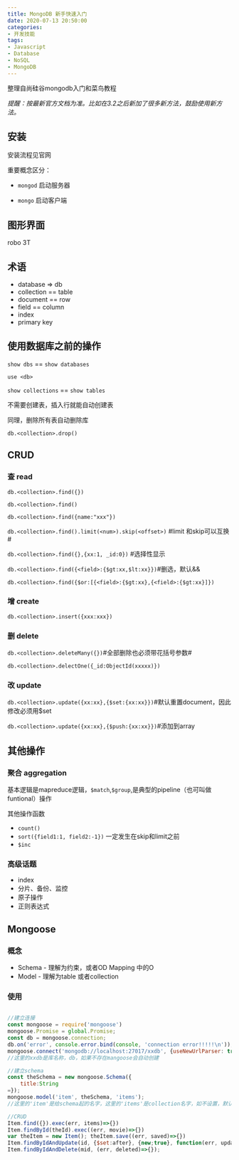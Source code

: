 ```yaml
---
title: MongoDB 新手快速入门
date: 2020-07-13 20:50:00
categories:
- 开发技能
tags:
- Javascript
- Database
- NoSQL
- MongoDB
---
```


整理自尚硅谷mongodb入门和菜鸟教程

 _提醒：按最新官方文档为准。比如在3.2之后新加了很多新方法，鼓励使用新方法。_

## 安装 

安装流程见官网

重要概念区分：

- `mongod` 启动服务器

- `mongo` 启动客户端

## 图形界面

robo 3T

## 术语

- database => db
- collection == table
- document == row
- field == column
- index
- primary key

## 使用数据库之前的操作

`show dbs` == `show databases`

`use <db>`

`show collections` == `show tables`

不需要创建表，插入行就能自动创建表

同理，删除所有表自动删除库

`db.<collection>.drop()`

## CRUD

### 查 read

`db.<collection>.find({})`

`db.<collection>.find()`

`db.<collection>.find({name:"xxx"})`

`db.<collection>.find().limit(<num>).skip(<offset>)` #limit 和skip可以互换#

`db.<collection>.find({},{xx:1, _id:0})` #选择性显示

`db.<collection>.find({<field>:{$gt:xx,$lt:xx}})`#删选，默认&&

`db.<collection>.find({$or:[{<field>:{$gt:xx},{<field>:{$gt:xx}]})`

### 增 create

`db.<collection>.insert({xxx:xxx})`

### 删 delete

`db.<collection>.deleteMany({})`#全部删除也必须带花括号参数#

`db.<collection>.delectOne({_id:ObjectId(xxxxx)})`

### 改 update

`db.<collection>.update({xx:xx},{$set:{xx:xx}})`#默认重置document，因此修改必须用$set

`db.<collection>.update({xx:xx},{$push:{xx:xx}})`#添加到array

## 其他操作

### 聚合 aggregation

基本逻辑是mapreduce逻辑，`$match`,`$group`,是典型的pipeline（也可叫做funtional）操作

其他操作函数
- `count()`
- `sort({field1:1, field2:-1})` 一定发生在skip和limit之前
- `$inc`

### 高级话题

- index
- 分片、备份、监控
- 原子操作
- 正则表达式

## Mongoose

### 概念

- Schema - 理解为约束，或者OD Mapping 中的O
- Model - 理解为table 或者collection

### 使用

```javascript

//建立连接
const mongoose = require('mongoose')
mongoose.Promise = global.Promise;
const db = mongoose.connection;
db.on('error', console.error.bind(console, 'connection error!!!!!\n'));
mongoose.connect('mongodb://localhost:27017/xxdb', {useNewUrlParser: true, useUnifiedTopology: true});
//这里的xxdb是库名称，db，如果不存在mangoose会自动创建

//建立schema
const theSchema = new mongoose.Schema({
    title:String
=});
mongoose.model('item', theSchema, 'items');
//这里的'item'是给schema起的名字，这里的'items'是collection名字，如不设置，默认给schema加s

//CRUD
Item.find({}).exec(err, items)=>{})
Item.findById(theId).exec((err, movie)=>{})
var theItem = new Item(); theItem.save((err, saved)=>{})
Item.findByIdAndUpdate(id, {$set:after}, {new;true}, function(err, updated){})
Item.findByIdAndDelete(mid, (err, deleted)=>{});

```

